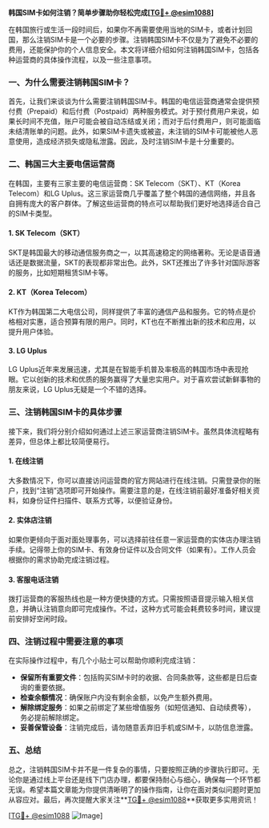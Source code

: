 **韩国SIM卡如何注销？简单步骤助你轻松完成[[TG💪+ @esim1088](https://t.me/s/esim1088)]**

在韩国旅行或生活一段时间后，如果你不再需要使用当地的SIM卡，或者计划回国，那么注销SIM卡是一个必要的步骤。注销韩国SIM卡不仅是为了避免不必要的费用，还能保护你的个人信息安全。本文将详细介绍如何注销韩国SIM卡，包括各种运营商的具体操作流程，以及一些注意事项。

### 一、为什么需要注销韩国SIM卡？

首先，让我们来谈谈为什么需要注销韩国SIM卡。韩国的电信运营商通常会提供预付费（Prepaid）和后付费（Postpaid）两种服务模式。对于预付费用户来说，如果长时间不充值，账户可能会被自动冻结或关闭；而对于后付费用户，则可能面临未结清账单的问题。此外，如果SIM卡遗失或被盗，未注销的SIM卡可能被他人恶意使用，造成经济损失或隐私泄露。因此，及时注销SIM卡是十分重要的。

### 二、韩国三大主要电信运营商

在韩国，主要有三家主要的电信运营商：SK Telecom（SKT）、KT（Korea Telecom）和LG Uplus。这三家运营商几乎覆盖了整个韩国的通信网络，并且各自拥有庞大的客户群体。了解这些运营商的特点可以帮助我们更好地选择适合自己的SIM卡类型。

#### 1. SK Telecom（SKT）
SKT是韩国最大的移动通信服务商之一，以其高速稳定的网络著称。无论是语音通话还是数据流量，SKT的表现都非常出色。此外，SKT还推出了许多针对国际游客的服务，比如短期租赁SIM卡等。

#### 2. KT（Korea Telecom）
KT作为韩国第二大电信公司，同样提供了丰富的通信产品和服务。它的特点是价格相对实惠，适合预算有限的用户。同时，KT也在不断推出新的技术和应用，以提升用户体验。

#### 3. LG Uplus
LG Uplus近年来发展迅速，尤其是在智能手机普及率极高的韩国市场中表现抢眼。它以创新的技术和优质的服务赢得了大量忠实用户。对于喜欢尝试新鲜事物的朋友来说，LG Uplus无疑是一个不错的选择。

### 三、注销韩国SIM卡的具体步骤

接下来，我们将分别介绍如何通过上述三家运营商注销SIM卡。虽然具体流程略有差异，但总体上都比较简便易行。

#### 1. 在线注销
大多数情况下，你可以直接访问运营商的官方网站进行在线注销。只需登录你的账户，找到“注销”选项即可开始操作。需要注意的是，在线注销前最好准备好相关资料，如身份证件扫描件、联系方式等，以便验证身份。

#### 2. 实体店注销
如果你更倾向于面对面处理事务，可以选择前往任意一家运营商的实体店办理注销手续。记得带上你的SIM卡、有效身份证件以及合同文件（如果有）。工作人员会根据你的需求协助完成注销过程。

#### 3. 客服电话注销
拨打运营商的客服热线也是一种方便快捷的方式。只需按照语音提示输入相关信息，并确认注销意向即可完成操作。不过，这种方式可能会耗费较多时间，建议提前安排好空闲时段。

### 四、注销过程中需要注意的事项

在实际操作过程中，有几个小贴士可以帮助你顺利完成注销：

- **保留所有重要文件**：包括购买SIM卡时的收据、合同条款等，这些都是日后查询的重要依据。
- **检查余额情况**：确保账户内没有剩余金额，以免产生额外费用。
- **解除绑定服务**：如果之前绑定了某些增值服务（如短信通知、自动续费等），务必提前解除绑定。
- **妥善保管设备**：注销完成后，请勿随意丢弃旧手机或SIM卡，以防信息泄露。

### 五、总结

总之，注销韩国SIM卡并不是一件复杂的事情，只要按照正确的步骤执行即可。无论你是通过线上平台还是线下门店办理，都要保持耐心与细心，确保每一个环节都无误。希望本篇文章能为你提供清晰明了的操作指南，让你在面对类似问题时更加从容应对。最后，再次提醒大家关注**[TG💪+ @esim1088](https://t.me/s/esim1088)**获取更多实用资讯！

[[TG💪+ @esim1088](https://t.me/s/esim1088) ![Image](https://i.postimg.cc/4NQfJmqS/Snipaste-2025-05-13-00-14-12.png)]